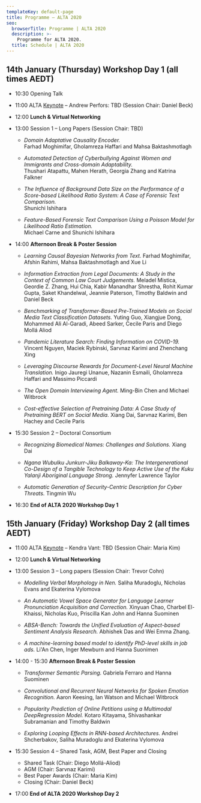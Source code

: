 ```yaml
---
templateKey: default-page
title: Programme – ALTA 2020
seo:
  browserTitle: Programme | ALTA 2020
  description: >-
    Programme for ALTA 2020.
  title: Schedule | ALTA 2020
---
```



## 14th January (Thursday) Workshop Day 1 (all times AEDT)

* 10:30 Opening Talk

* 11:00 ALTA [Keynote](/keynotes) – Andrew Perfors: TBD (Session Chair: Daniel Beck)

* 12:00 **Lunch & Virtual Networking**

* 13:00 Session 1 – Long Papers (Session Chair: TBD) 
  * <span class="badge badge-long"></span> _Domain Adaptative Causality Encoder._     
    Farhad Moghimifar, Gholamreza Haffari and Mahsa Baktashmotlagh 
    
  * <span class="badge badge-long"></span> _Automated Detection of Cyberbullying Against Women and Immigrants and Cross-domain Adaptability._     
    Thushari Atapattu, Mahen Herath, Georgia Zhang and Katrina Falkner 
    
  * <span class="badge badge-long"></span> _The Influence of Background Data Size on the Performance of a Score-based Likelihood Ratio System: A Case of Forensic Text Comparison._     
    Shunichi Ishihara
    
  * <span class="badge badge-long"></span> _Feature-Based Forensic Text Comparison Using a Poisson Model for Likelihood Ratio Estimation._     
    Michael Carne and Shunichi Ishihara
    
* 14:00 **Afternoon Break & Poster Session**
  * <span class="badge badge-short"></span> _Learning Causal Bayesian Networks from Text._
  Farhad Moghimifar, Afshin Rahimi, Mahsa Baktashmotlagh and Xue Li
  
  * <span class="badge badge-short"></span> _Information Extraction from Legal Documents: A Study in the Context of Common Law Court Judgements._
  Meladel Mistica, Geordie Z. Zhang, Hui Chia, Kabir Manandhar Shrestha, Rohit Kumar Gupta, Saket Khandelwal, Jeannie Paterson, Timothy Baldwin and Daniel Beck
  
  * <span class="badge badge-short"></span> _Benchmarking of Transformer-Based Pre-Trained Models on Social Media Text Classification Datasets._
  Yuting Guo, Xiangjue Dong, Mohammed Ali Al-Garadi, Abeed Sarker, Cecile Paris and Diego Mollá Aliod
  
  * <span class="badge badge-short"></span> _Pandemic Literature Search: Finding Information on COVID-19._
  Vincent Nguyen, Maciek Rybinski, Sarvnaz Karimi and Zhenchang Xing
  
  * <span class="badge badge-abstract"></span> _Leveraging Discourse Rewards for Document-Level Neural Machine Translation._
  Inigo Jauregi Unanue, Nazanin Esmaili, Gholamreza Haffari and Massimo Piccardi
  
  * <span class="badge badge-abstract"></span> _The Open Domain Interviewing Agent._
  Ming-Bin Chen and Michael Witbrock
  
  * <span class="badge badge-abstract"></span> _Cost-effective Selection of Pretraining Data: A Case Study of Pretraining BERT on Social Media._
  Xiang Dai, Sarvnaz Karimi, Ben Hachey and Cecile Paris

* 15:30 Session 2 – Doctoral Consortium
  * <span class="badge badge-doctoral"></span> _Recognizing Biomedical Names: Challenges and Solutions._
    Xiang Dai
    
  *  <span class="badge badge-doctoral"></span> _Ngana Wubulku Junkurr-Jiku Balkaway-Ka: The Intergenerational Co-Design of a Tangible Technology to Keep Active Use of the Kuku Yalanji Aboriginal Language Strong._
    Jennyfer Lawrence Taylor
    
  * <span class="badge badge-doctoral"></span> _Automatic Generation of Security-Centric Description for Cyber Threats._
    Tingmin Wu
    

* 16:30 **End of ALTA 2020 Workshop Day 1**


## 15th January (Friday) Workshop Day 2 (all times AEDT)


* 11:00 ALTA [Keynote](/keynotes) – Kendra Vant: TBD (Session Chair: Maria Kim)  

* 12:00 **Lunch & Virtual Networking**

* 13:00 Session 3 – Long papers (Session Chair: Trevor Cohn)   
  * <span class="badge badge-long"></span> _Modelling Verbal Morphology in Nen._
    Saliha Muradoglu, Nicholas Evans and Ekaterina Vylomova
    
  * <span class="badge badge-long"></span> _An Automatic Vowel Space Generator for Language Learner Pronunciation Acquisition and Correction._
    Xinyuan Chao, Charbel El-Khaissi, Nicholas Kuo, Priscilla Kan John and Hanna Suominen 
    
  * <span class="badge badge-long"></span> _ABSA-Bench: Towards the Unified Evaluation of Aspect-based Sentiment Analysis Research._
    Abhishek Das and Wei Emma Zhang.  
    
  * <span class="badge badge-long"></span> _A machine-learning based model to identify PhD-level skills in job ads._
    Li'An Chen, Inger Mewburn and Hanna Suonimen 
    
* 14:00 - 15:30 **Afternoon Break & Poster Session**
  * <span class="badge badge-short"></span> _Transformer Semantic Parsing._
  Gabriela Ferraro and Hanna Suominen
  
  * <span class="badge badge-short"></span> _Convolutional and Recurrent Neural Networks for Spoken Emotion Recognition._
  Aaron Keesing, Ian Watson and Michael Witbrock
  
  * <span class="badge badge-short"></span> _Popularity Prediction of Online Petitions using a Multimodal DeepRegression Model._
  Kotaro Kitayama, Shivashankar Subramanian and Timothy Baldwin
  
  * <span class="badge badge-short"></span> _Exploring Looping Effects in RNN-based Architectures._
  Andrei Shcherbakov, Saliha Muradoglu and Ekaterina Vylomova


* 15:30 Session 4 – Shared Task, AGM, Best Paper and Closing
  * Shared Task (Chair: Diego Mollá-Aliod)
  * AGM (Chair: Sarvnaz Karimi)
  * Best Paper Awards (Chair: Maria Kim)
  * Closing (Chair: Daniel Beck)

* 17:00 **End of ALTA 2020 Workshop Day 2**

